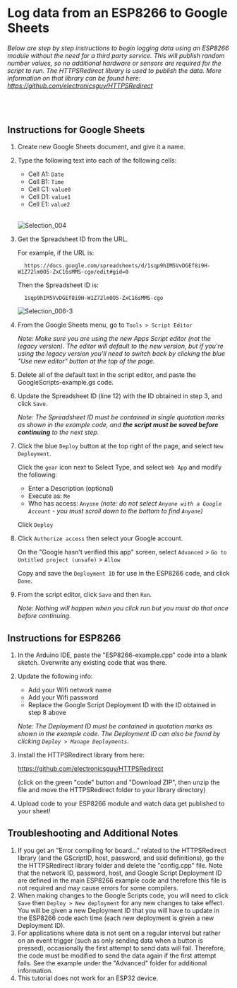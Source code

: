 # Log data from an ESP8266 to Google Sheets

###### Below are step by step instructions to begin logging data using an ESP8266 module without the need for a third party service. This will publish random number values, so no additional hardware or sensors are required for the script to run. The HTTPSRedirect library is used to publish the data. More information on that library can be found here: https://github.com/electronicsguy/HTTPSRedirect

<br>

## Instructions for Google Sheets

1. Create new Google Sheets document, and give it a name.

2. Type the following text into each of the following cells:

   - Cell A1: `Date`
   - Cell B1: `Time`
   - Cell C1: `value0`
   - Cell D1: `value1`
   - Cell E1: `value2`
   <br>

   ![Selection_004](https://user-images.githubusercontent.com/44729718/115277764-46881380-a10a-11eb-9be4-b6fbe7ea7091.png)

   
3. Get the Spreadsheet ID from the URL.

      For example, if the URL is:
   
         https://docs.google.com/spreadsheets/d/1sqp9hIM5VvDGEf8i9H-W1Z72lm0O5-ZxC16sMMS-cgo/edit#gid=0

      Then the Spreadsheet ID is:
   
         1sqp9hIM5VvDGEf8i9H-W1Z72lm0O5-ZxC16sMMS-cgo
      
      ![Selection_006-3](https://user-images.githubusercontent.com/44729718/115287377-d1bad680-a115-11eb-8730-4c6ae00184a7.png)


4. From the Google Sheets menu, go to `Tools > Script Editor`
   
   *Note:  Make sure you are using the new Apps Script editor (not the legacy version). The editor will default to the new version, but if you're using the legacy version you'll need to switch back by clicking the blue "Use new editor" button at the top of the page.*

5. Delete all of the default text in the script editor, and paste the GoogleScripts-example.gs code.

6. Update the Spreadsheet ID (line 12) with the ID obtained in step 3, and click `Save`.

   *Note:  The Spreadsheet ID must be contained in single quotation marks as shown in the example code, and **the script must be saved before continuing** to the next step.*
   
7. Click the blue `Deploy` button at the top right of the page, and select `New Deployment`. 
 
   Click the `gear` icon next to Select Type, and select  `Web App` and modify the following:

   - Enter a Description (optional)
   - Execute as: `Me`
   - Who has access: `Anyone` *(note: do not select `Anyone with a Google Account` - you must scroll down to the bottom to find `Anyone`)*
   
   Click `Deploy` 
   
8. Click `Authorize access` then select your Google account.
   
   On the "Google hasn't verified this app" screen, select `Advanced` > `Go to Untitled project (unsafe)` > `Allow`

   Copy and save the `Deployment ID` for use in the ESP8266 code, and click `Done`.

9. From the script editor, click `Save` and then `Run`. 

   *Note:  Nothing will happen when you click run but you must do that once before continuing.*
 


   

## Instructions for ESP8266

1. In the Arduino IDE, paste the "ESP8266-example.cpp" code into a blank sketch. Overwrite any existing code that was there.

2. Update the following info:

    - Add your Wifi network name
    - Add your Wifi password
    - Replace the Google Script Deployment ID with the ID obtained in step 8 above
    
    *Note:  The Deployment ID must be contained in quotation marks as shown in the example code. The Deployment ID can also be found by clicking `Deploy > Manage Deployments`.*

3. Install the HTTPSRedirect library from here:

    https://github.com/electronicsguy/HTTPSRedirect

    (click on the green "code" button and "Download ZIP", then unzip the file and move the HTTPSRedirect folder to your library directory)

4. Upload code to your ESP8266 module and watch data get published to your sheet!

     

## Troubleshooting and Additional Notes

1. If you get an "Error compiling for board..." related to the HTTPSRedirect library (and the GScriptID, host, password, and ssid definitions), go the the HTTPSRedirect library folder and delete the "config.cpp" file. Note that the network ID, password, host, and Google Script Deployment ID are defined in the main ESP8266 example code and therefore this file is not required and may cause errors for some compilers. 
2. When making changes to the Google Scripts code, you will need to click `Save` then `Deploy > New deployment` for any new changes to take effect. You will be given a new Deployment ID that you will have to update in the ESP8266 code each time (each new deployment is given a new Deployment ID).
3. For applications where data is not sent on a regular interval but rather on an event trigger (such as only sending data when a button is pressed), occasionally the first attempt to send data will fail. Therefore, the code must be modified to send the data again if the first attempt fails. See the example under the "Advanced" folder for additional information.
4. This tutorial does not work for an ESP32 device.

